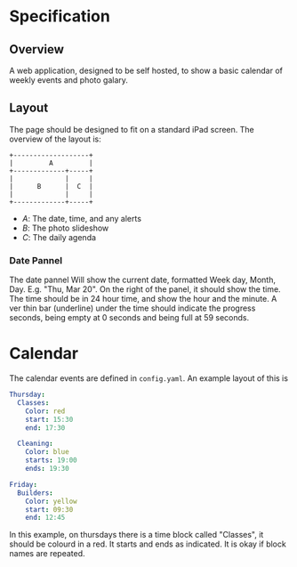 # Specification

## Overview

A web application, designed to be self hosted, to show a basic calendar of weekly events and photo galary.

## Layout

The page should be designed to fit on a standard iPad screen.
The overview of the layout is:
```example
+-------------------+
|         A         |
+-------------+-----+
|             |     |
|      B      |  C  |
|             |     |
+-------------+-----+
```

- *A*: The date, time, and any alerts
- *B*: The photo slideshow
- *C*: The daily agenda


### Date Pannel

The date pannel Will show the current date, formatted Week day, Month, Day. E.g. "Thu, Mar 20".
On the right of the panel, it should show the time.
The time should be in 24 hour time, and show the hour and the minute.
A ver thin bar (underline) under the time should indicate the progress seconds, being empty at 0 seconds and being full at 59 seconds.

# Calendar

The calendar events are defined in `config.yaml`.
An example layout of this is 

```yaml
Thursday:
  Classes:
    Color: red
    start: 15:30
    end: 17:30

  Cleaning:
    Color: blue
    starts: 19:00
    ends: 19:30

Friday:
  Builders:
    Color: yellow
    start: 09:30
    end: 12:45
```

In this example, on thursdays there is a time block called "Classes", it should be colourd in a red.
It starts and ends as indicated.
It is okay if block names are repeated.